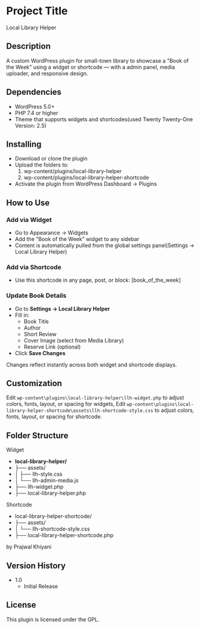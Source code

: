 # Project Title

Local Library Helper

## Description

A custom WordPress plugin for small-town library to showcase a "Book of the Week" using a widget or shortcode — with a admin panel, media uploader, and responsive design.

## Dependencies

* WordPress 5.0+
* PHP 7.4 or higher
* Theme that supports widgets and shortcodes(used Twenty Twenty-One Version: 2.5)


## Installing

* Download or clone the plugin
* Upload the folders to:
  1. wp-content/plugins/local-library-helper
  2. wp-content/plugins/local-library-helper-shortcode
* Activate the plugin from WordPress Dashboard → Plugins

## How to Use

### Add via Widget

* Go to Appearance → Widgets
* Add the "Book of the Week" widget to any sidebar
* Content is automatically pulled from the global settings panel(Settings -> Local Library Helper)


### Add via Shortcode

* Use this shortcode in any page, post, or block:  [book_of_the_week]

### Update Book Details
* Go to **Settings → Local Library Helper**
* Fill in:
   - Book Title
   - Author
   - Short Review
   - Cover Image (select from Media Library)
   - Reserve Link (optional)
* Click **Save Changes**

Changes reflect instantly across both widget and shortcode displays.


##  Customization

Edit `wp-content\plugins\local-library-helper\llh-widget.php` to adjust colors, fonts, layout, or spacing for widgets,
Edit `wp-content\plugins\local-library-helper-shortcode\assets\llh-shortcode-style.css` to adjust colors, fonts, layout, or spacing for shortcode.

## Folder Structure
Widget

* **local-library-helper/**
* ├── assets/
* │ ├── llh-style.css
* │ └── llh-admin-media.js
* ├── llh-widget.php
* ├── local-library-helper.php

Shortcode
* local-library-helper-shortcode/
* ├── assets/
* │   └── llh-shortcode-style.css      
* ├── local-library-helper-shortcode.php  

by Prajwal Khiyani

## Version History
* 1.0
    * Initial Release

## License
This plugin is licensed under the GPL.

